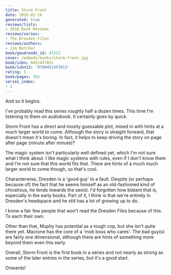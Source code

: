 ```yaml
---
title: Storm Front
date: 2016-02-16
generated: true
reviews/lists:
- 2016 Book Reviews
reviews/series:
- The Dresden Files
reviews/authors:
- Jim Butcher
book/goodreads_id: 47212
cover: /embeds/books/storm-front.jpg
book/isbn: 0451457811
book/isbn13: '9780451457813'
rating: 5
book/pages: 355
series_index:
- 1
---
```

And so it begins.  

I've probably read this series roughly half a dozen times. This time I'm listening to them on audiobook. It certainly goes by quick.  

<!--more-->

Storm Front has a direct and mostly guessable plot, mixed in with hints at a much larger world to come. Although the story is straight forward, that doesn't mean it's boring. In fact, it helps to keep driving the story on page after page (minute after minute)?  

The magic system isn't particularly well defined yet, which I'm not sure what I think about. I like magic systems with rules, even if I don't know them and I'm not sure that this world fits that. There are hints of a much much larger world to come though, so that's cool.  

Characterwise, Dresden is a 'good guy' to a fault. Despite (or perhaps because of) the fact that he seems himself as an old-fashioned kind of chivalrous, he tends towards the sexist. I'd forgotten how blatant that is, especially in the early books. Part of it, I think is that we're entirely in Dresden's headspace and he still has a lot of growing up to do.  

I know a fair few people that won't read the Dresden Files because of this. To each their own.  

Other than that, Muphy has potential as a tough cop, but she isn't quite there yet. Macrone has the core of a 'mob boss who cares'. The bad guy(s) are fairly one dimensional, although there are hints of something more beyond them even this early.  

Overall, Storm Front is the first book in a series and not nearly as strong as some of the later entries in the series, but it's a good start.  

Onwards!
